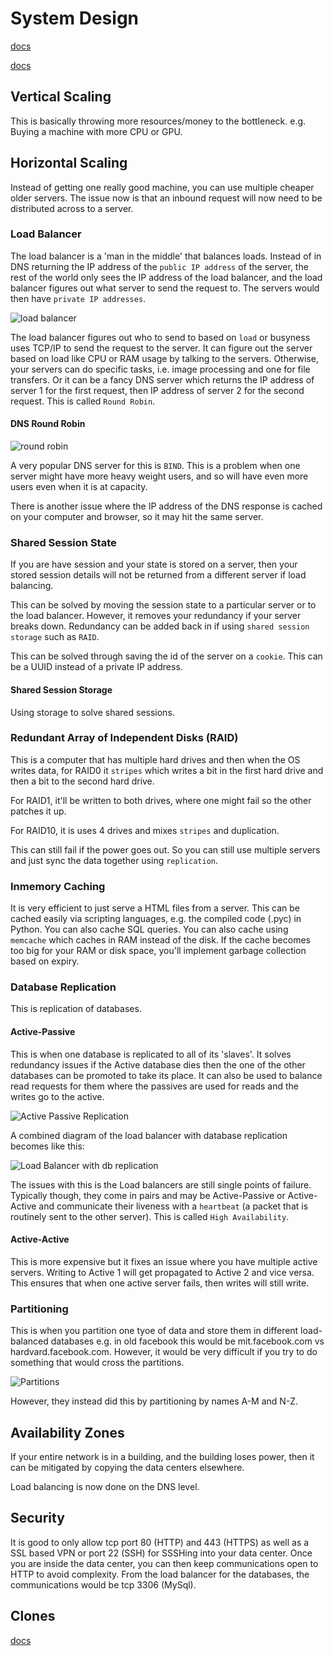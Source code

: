 # System Design

[docs](https://github.com/donnemartin/system-design-primer?tab=readme-ov-file#system-design-topics-start-here)

[docs](https://www.youtube.com/watch?v=-W9F__D3oY4)

## Vertical Scaling

This is basically throwing more resources/money to the bottleneck. e.g. Buying a machine with more CPU or GPU.

## Horizontal Scaling

Instead of getting one really good machine, you can use multiple cheaper older servers. The issue now is that an inbound request will now need to be distributed across to a server.

### Load Balancer

The load balancer is a 'man in the middle' that balances loads. Instead of in DNS returning the IP address of the `public IP address` of the server, the rest of the world only sees the IP address of the load balancer, and the load balancer figures out what server to send the request to. The servers would then have `private IP addresses`.

![load balancer](./load%20balancer.png)

The load balancer figures out who to send to based on `load` or busyness uses TCP/IP to send the request to the server. It can figure out the server based on load like CPU or RAM usage by talking to the servers. Otherwise, your servers can do specific tasks, i.e. image processing and one for file transfers. Or it can be a fancy DNS server which returns the IP address of server 1 for the first request, then IP address of server 2 for the second request. This is called `Round Robin`.

#### DNS Round Robin

![round robin](./Round%20robin.png)

A very popular DNS server for this is `BIND`. This is a problem when one server might have more heavy weight users, and so will have even more users even when it is at capacity.

There is another issue where the IP address of the DNS response is cached on your computer and browser, so it may hit the same server.

### Shared Session State

If you are have session and your state is stored on a server, then your stored session details will not be returned from a different server if load balancing.

This can be solved by moving the session state to a particular server or to the load balancer. However, it removes your redundancy if your server breaks down. Redundancy can be added back in if using `shared session storage` such as `RAID`.

This can be solved through saving the id of the server on a `cookie`. This can be a UUID instead of a private IP address.

#### Shared Session Storage

Using storage to solve shared sessions.

### Redundant Array of Independent Disks (RAID)

This is a computer that has multiple hard drives and then when the OS writes data, for RAID0 it `stripes` which writes a bit in the first hard drive and then a bit to the second hard drive.

For RAID1, it'll be written to both drives, where one might fail so the other patches it up.

For RAID10, it is uses 4 drives and mixes `stripes` and duplication.

This can still fail if the power goes out. So you can still use multiple servers and just sync the data together using `replication`.

### Inmemory Caching

It is very efficient to just serve a HTML files from a server. This can be cached easily via scripting languages, e.g. the compiled code (.pyc) in Python. You can also cache SQL queries. You can also cache using `memcache` which caches in RAM instead of the disk. If the cache becomes too big for your RAM or disk space, you'll implement garbage collection based on expiry.

### Database Replication

This is replication of databases.

#### Active-Passive

This is when one database is replicated to all of its 'slaves'. It solves redundancy issues if the Active database dies then the one of the other databases can be promoted to take its place. It can also be used to balance read requests for them where the passives are used for reads and the writes go to the active.

![Active Passive Replication](./Database%20Replication%20-%20Master%20Slave.png)

A combined diagram of the load balancer with database replication becomes like this:

![Load Balancer with db replication](./Load%20balancer%20and%20db%20replication.png)

The issues with this is the Load balancers are still single points of failure. Typically though, they come in pairs and may be Active-Passive or Active-Active and communicate their liveness with a `heartbeat` (a packet that is routinely sent to the other server). This is called `High Availability`.

#### Active-Active

This is more expensive but it fixes an issue where you have multiple active servers. Writing to Active 1 will get propagated to Active 2 and vice versa. This ensures that when one active server fails, then writes will still write.

### Partitioning

This is when you partition one tyoe of data and store them in different load-balanced databases e.g. in old facebook this would be mit.facebook.com vs hardvard.facebook.com. However, it would be very difficult if you try to do something that would cross the partitions.

![Partitions](./Partitions.png)

However, they instead did this by partitioning by names A-M and N-Z.

## Availability Zones

If your entire network is in a building, and the building loses power, then it can be mitigated by copying the data centers elsewhere.

Load balancing is now done on the DNS level.

## Security

It is good to only allow tcp port 80 (HTTP) and 443 (HTTPS) as well as a SSL based VPN or port 22 (SSH) for SSSHing into your data center. Once you are inside the data center, you can then keep communications open to HTTP to avoid complexity. From the load balancer for the databases, the communications would be tcp 3306 (MySql).

## Clones

[docs](https://web.archive.org/web/20220530193911/https://www.lecloud.net/post/7295452622/scalability-for-dummies-part-1-clones)
